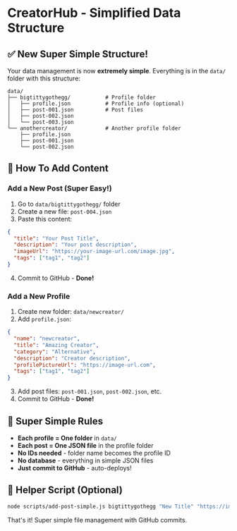 # CreatorHub - Simplified Data Structure

## ✅ New Super Simple Structure!

Your data management is now **extremely simple**. Everything is in the `data/` folder with this structure:

```
data/
├── bigtittygothegg/           # Profile folder
│   ├── profile.json           # Profile info (optional)
│   ├── post-001.json          # Post files
│   ├── post-002.json
│   └── post-003.json
└── anothercreator/            # Another profile folder  
    ├── profile.json
    ├── post-001.json
    └── post-002.json
```

## 📝 How To Add Content

### **Add a New Post** (Super Easy!)
1. Go to `data/bigtittygothegg/` folder
2. Create a new file: `post-004.json`
3. Paste this content:
```json
{
  "title": "Your Post Title",
  "description": "Your post description", 
  "imageUrl": "https://your-image-url.com/image.jpg",
  "tags": ["tag1", "tag2"]
}
```
4. Commit to GitHub - **Done!**

### **Add a New Profile**
1. Create new folder: `data/newcreator/`
2. Add `profile.json`:
```json
{
  "name": "newcreator",
  "title": "Amazing Creator", 
  "category": "Alternative",
  "description": "Creator description",
  "profilePictureUrl": "https://image-url.com",
  "tags": ["tag1", "tag2"]
}
```
3. Add post files: `post-001.json`, `post-002.json`, etc.
4. Commit to GitHub - **Done!**

## 🎯 Super Simple Rules

- **Each profile = One folder** in `data/`
- **Each post = One JSON file** in the profile folder
- **No IDs needed** - folder name becomes the profile ID
- **No database** - everything in simple JSON files
- **Just commit to GitHub** - auto-deploys!

## 🚀 Helper Script (Optional)

```bash
node scripts/add-post-simple.js bigtittygothegg "New Title" "https://image.jpg" "Description" "tag1,tag2"
```

That's it! Super simple file management with GitHub commits.